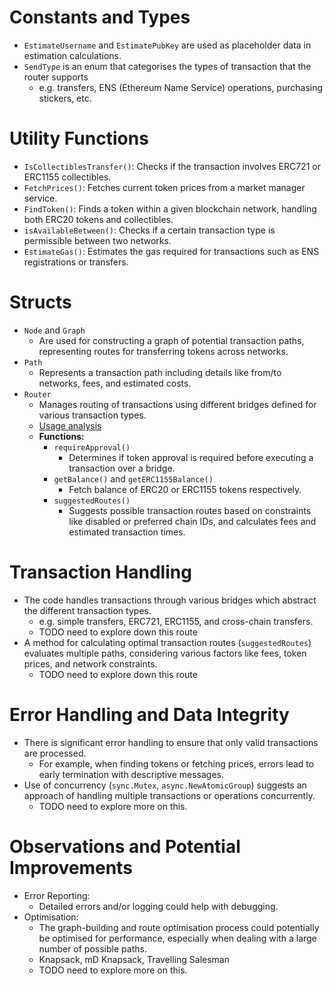 # Constants and Types
- `EstimateUsername` and `EstimatePubKey` are used as placeholder data in estimation calculations.
- `SendType` is an enum that categorises the types of transaction that the router supports
  - e.g. transfers, ENS (Ethereum Name Service) operations, purchasing stickers, etc.

# Utility Functions
- `IsCollectiblesTransfer()`: Checks if the transaction involves ERC721 or ERC1155 collectibles.
- `FetchPrices()`: Fetches current token prices from a market manager service.
- `FindToken()`: Finds a token within a given blockchain network, handling both ERC20 tokens and collectibles.
- `isAvailableBetween()`: Checks if a certain transaction type is permissible between two networks.
- `EstimateGas()`: Estimates the gas required for transactions such as ENS registrations or transfers.

# Structs
- `Node` and `Graph`
  - Are used for constructing a graph of potential transaction paths, representing routes for transferring tokens across networks.
- `Path`
  - Represents a transaction path including details like from/to networks, fees, and estimated costs.
- `Router`
  - Manages routing of transactions using different bridges defined for various transaction types.
  - [Usage analysis](./wallet_router_usage.md)
  - **Functions:**
    - `requireApproval()`
      - Determines if token approval is required before executing a transaction over a bridge.
    - `getBalance()` and `getERC1155Balance()`
      - Fetch balance of ERC20 or ERC1155 tokens respectively.
    - `suggestedRoutes()`
      - Suggests possible transaction routes based on constraints like disabled or preferred chain IDs, and calculates fees and estimated transaction times.

# Transaction Handling
- The code handles transactions through various bridges which abstract the different transaction types.
  - e.g. simple transfers, ERC721, ERC1155, and cross-chain transfers.
  - TODO need to explore down this route
- A method for calculating optimal transaction routes (`suggestedRoutes`) evaluates multiple paths, considering various factors like fees, token prices, and network constraints.
  - TODO need to explore down this route

# Error Handling and Data Integrity
- There is significant error handling to ensure that only valid transactions are processed.
  - For example, when finding tokens or fetching prices, errors lead to early termination with descriptive messages.
- Use of concurrency (`sync.Mutex`, `async.NewAtomicGroup`) suggests an approach of handling multiple transactions or operations concurrently.
  - TODO need to explore more on this.

# Observations and Potential Improvements
- Error Reporting:
  - Detailed errors and/or logging could help with debugging.
- Optimisation:
  - The graph-building and route optimisation process could potentially be optimised for performance, especially when dealing with a large number of possible paths.
  - Knapsack, mD Knapsack, Travelling Salesman
  - TODO need to explore more on this.